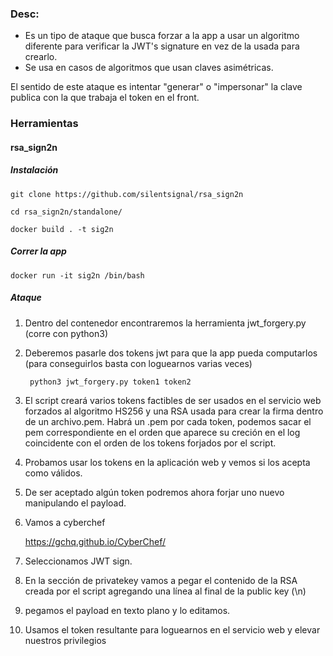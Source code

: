 ### Desc:

- Es un tipo de ataque que busca forzar a la app a usar un algoritmo diferente para verificar la JWT's signature en vez de la usada para crearlo.
- Se usa en casos de algoritmos que usan claves asimétricas.

El sentido de este ataque es intentar "generar" o "impersonar" la clave publica con la que trabaja el token en el front.

### Herramientas

#### rsa_sign2n
##### Instalación

    git clone https://github.com/silentsignal/rsa_sign2n
    
    cd rsa_sign2n/standalone/
    
    docker build . -t sig2n

##### Correr la app

    docker run -it sig2n /bin/bash

##### Ataque

1. Dentro del contenedor encontraremos la herramienta jwt_forgery.py (corre con python3)
2. Deberemos pasarle dos tokens jwt para que la app pueda computarlos (para conseguirlos basta con loguearnos varias veces)

        python3 jwt_forgery.py token1 token2

3. El script creará varios tokens factibles de ser usados en el servicio web forzados al algoritmo HS256 y una RSA usada para crear la firma dentro de un archivo.pem. Habrá un .pem por cada token, podemos sacar el pem correspondiente en el orden que aparece su creción en el log coincidente con el orden de los tokens forjados por el script.
4. Probamos usar los tokens en la aplicación web y vemos si los acepta como válidos.
5. De ser aceptado algún token podremos ahora forjar uno nuevo manipulando el payload.
6. Vamos a cyberchef
   
    https://gchq.github.io/CyberChef/
   
7. Seleccionamos JWT sign.
8. En la sección de privatekey vamos a pegar el contenido de la RSA creada por el script agregando una línea al final de la public key (\n)
9. pegamos el payload en texto plano y lo editamos.
10. Usamos el token resultante para loguearnos en el servicio web y elevar nuestros privilegios

